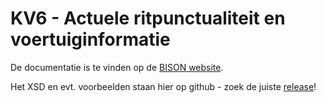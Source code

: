 # KV6 - Actuele ritpunctualiteit en voertuiginformatie

De documentatie is te vinden op de [BISON website](http://bison.dova.nu/standaarden/kv6).

Het XSD en evt. voorbeelden staan hier op github - zoek de juiste [release](http://github.com/BISONNL/KV6/releases)!
